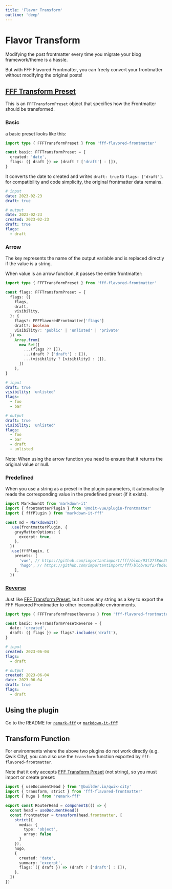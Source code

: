 ```yaml
---
title: 'Flavor Transform'
outline: 'deep'
---
```


# Flavor Transform

Modifying the post frontmatter every time you migrate your blog framework/theme is a hassle.

But with FFF Flavored Frontmatter, you can freely convert your frontmatter without modifying the original posts!

## [FFF Transform Preset](/references/fff-flavored-frontmatter.ffftransformpreset.html)

This is an `FFFTransformPreset` object that specifies how the Frontmatter should be transformed.

### Basic

a basic preset looks like this:

```ts
import type { FFFTransformPreset } from 'fff-flavored-frontmatter'

const basic: FFFTransformPreset = {
  created: 'date',
  flags: ({ draft }) => (draft ? ['draft'] : []),
}
```

It converts the date to created and writes `draft: true` to `flags: ['draft']`. for compatibility and code simplicity, the original frontmatter data remains.

```yaml
# input
date: 2023-02-23
draft: true

# output
date: 2023-02-23
created: 2023-02-23
draft: true
flags:
  - draft
```

### Arrow

The key represents the name of the output variable and is replaced directly if the value is a string.

When value is an arrow function, it passes the entire frontmatter:

```ts
import type { FFFTransformPreset } from 'fff-flavored-frontmatter'

const flags: FFFTransformPreset = {
  flags: ({
    flags,
    draft,
    visibility,
  }: {
    flags?: FFFFlavoredFrontmatter['flags']
    draft?: boolean
    visibility?: 'public' | 'unlisted' | 'private'
  }) =>
    Array.from(
      new Set([
        ...(flags ?? []),
        ...(draft ? ['draft'] : []),
        ...(visibility ? [visibility] : []),
      ])
    ),
}
```

```yaml
# input
draft: true
visibility: 'unlisted'
flags:
  - foo
  - bar

# output
draft: true
visibility: 'unlisted'
flags:
  - foo
  - bar
  - draft
  - unlisted
```

Note: When using the arrow function you need to ensure that it returns the original value or null.

### Predefined

When you use a string as a preset in the plugin parameters, it automatically reads the corresponding value in the predefined preset (if it exists).

```ts
import MarkdownIt from 'markdown-it'
import { frontmatterPlugin } from '@mdit-vue/plugin-frontmatter'
import { fffPlugin } from 'markdown-it-fff'

const md = MarkdownIt()
  .use(frontmatterPlugin, {
    grayMatterOptions: {
      excerpt: true,
    },
  })
  .use(fffPlugin, {
    presets: [
      'vue', // https://github.com/importantimport/fff/blob/93f27f8de28c02974aa7d471f20f085443051be5/packages/markdown-it-fff/src/presets.ts#L10-L12
      'hugo', // https://github.com/importantimport/fff/blob/93f27f8de28c02974aa7d471f20f085443051be5/packages/remark-fff/src/presets.ts#L17-L46
    ],
  })
```

### [Reverse](/references/fff-flavored-frontmatter.ffftransformpresetreverse.html)

Just like [FFF Transform Preset](#fff-transform-preset), but it uses any string as a key to export the FFF Flavored Frontmatter to other incompatible environments.

```ts
import type { FFFTransformPresetReverse } from 'fff-flavored-frontmatter'

const basic: FFFTransformPresetReverse = {
  date: 'created',
  draft: ({ flags }) => flags?.includes('draft'),
}
```

```yaml
# input
created: 2023-06-04
flags:
  - draft

# output
created: 2023-06-04
date: 2023-06-04
draft: true
flags:
  - draft
```

## Using the plugin

Go to the README for [`remark-fff`](/packages/remark-fff) or [`markdown-it-fff`](/packages/markdown-it-fff)!

## Transform Function

For environments where the above two plugins do not work directly (e.g. Qwik City), you can also use the `transform` function exported by `fff-flavored-frontmatter`.

Note that it only accepts [FFF Transform Preset](#fff-transform-preset) (not string), so you must import or create preset:

```ts
import { useDocumentHead } from '@builder.io/qwik-city'
import { transform, strict } from 'fff-flavored-frontmatter'
import { hugo } from 'remark-fff'

export const RouterHead = component$(() => {
  const head = useDocumentHead()
  const frontmatter = transform(head.frontmatter, [
    strict({
      media: {
        type: 'object',
        array: false
      }
    }),
    hugo,
    {
      created: 'date',
      summary: 'excerpt',
      flags: ({ draft }) => (draft ? ['draft'] : []),
    },
  ])
})
```
